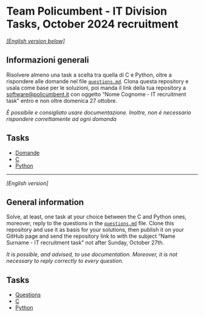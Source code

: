 # Team Policumbent - IT Division Tasks, October 2024 recruitment

[_[English version below]_](#general-information)

## Informazioni generali

Risolvere almeno una task a scelta tra quella di C e Python, oltre a rispondere
alle domande nel file [`questions.md`](./questions.md). Clona questa repository
e usala come base per le soluzioni, poi manda il link della tua repository a
software@policumbent.it con oggetto “Nome Cognome - IT recruitment task” entro e
non oltre domenica 27 ottobre.

_È possibile e consigliato usare documentazione. Inoltre, non è necessario
rispondere correttamente ad ogni domanda_

## Tasks

- [Domande](./questions.md)
- [C](./c-task/README.md)
- [Python](./python-task/README.md)

---

_[English version]_

## General information

Solve, at least, one task at your choice between the C and Python ones,
moreover, reply to the questions in the [`questions.md`](./questions.md) file.
Clone this repository and use it as basis for your solutions, then publish it on
your GitHub page and send the repository link to with the subject “Name Surname
\- IT recruitment task” not after Sunday, October 27th.

_It is possible, and advised, to use documentation. Moreover, it is not
necessary to reply correctly to every question._

## Tasks

- [Questions](./questions.md)
- [C](./c-task/README.md)
- [Python](./python-task/README.md)